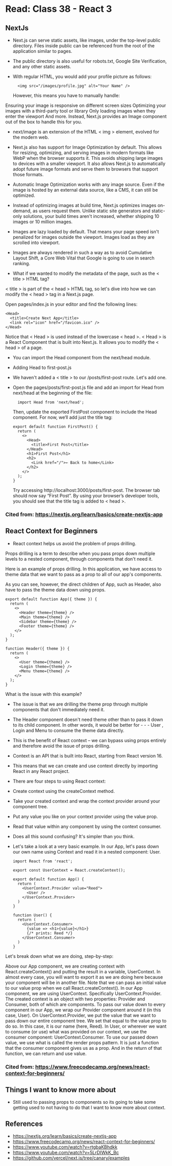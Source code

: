 # Read: Class 38 - React 3

## NextJs

- Next.js can serve static assets, like images, under the top-level public directory. Files inside public can be referenced from the root of the application similar to pages.

- The public directory is also useful for robots.txt, Google Site Verification, and any other static assets.

- With regular HTML, you would add your profile picture as follows:

        <img src="/images/profile.jpg" alt="Your Name" />

  However, this means you have to manually handle:

Ensuring your image is responsive on different screen sizes
Optimizing your images with a third-party tool or library
Only loading images when they enter the viewport
And more. Instead, Next.js provides an Image component out of the box to handle this for you.

- next/image is an extension of the HTML < img > element, evolved for the modern web.

- Next.js also has support for Image Optimization by default. This allows for resizing, optimizing, and serving images in modern formats like WebP when the browser supports it. This avoids shipping large images to devices with a smaller viewport. It also allows Next.js to automatically adopt future image formats and serve them to browsers that support those formats.

- Automatic Image Optimization works with any image source. Even if the image is hosted by an external data source, like a CMS, it can still be optimized.

- Instead of optimizing images at build time, Next.js optimizes images on-demand, as users request them. Unlike static site generators and static-only solutions, your build times aren't increased, whether shipping 10 images or 10 million images.

- Images are lazy loaded by default. That means your page speed isn't penalized for images outside the viewport. Images load as they are scrolled into viewport.

- Images are always rendered in such a way as to avoid Cumulative Layout Shift, a Core Web Vital that Google is going to use in search ranking.

- What if we wanted to modify the metadata of the page, such as the < title > HTML tag?

< title > is part of the < head > HTML tag, so let's dive into how we can modify the < head > tag in a Next.js page.

Open pages/index.js in your editor and find the following lines:

    <Head>
      <title>Create Next App</title>
      <link rel="icon" href="/favicon.ico" />
    </Head>

Notice that < Head > is used instead of the lowercase < head >. < Head > is a React Component that is built into Next.js. It allows you to modify the < head > of a page.

- You can import the Head component from the next/head module.

- Adding Head to first-post.js
- We haven't added a < title > to our /posts/first-post route. Let's add one.

- Open the pages/posts/first-post.js file and add an import for Head from next/head at the beginning of the file:

        import Head from 'next/head';

  Then, update the exported FirstPost component to include the Head component. For now, we‘ll add just the title tag:

      export default function FirstPost() {
        return (
          <>
            <Head>
              <title>First Post</title>
            </Head>
            <h1>First Post</h1>
            <h2>
              <Link href="/">← Back to home</Link>
            </h2>
          </>
        );
      }

  Try accessing http://localhost:3000/posts/first-post. The browser tab should now say “First Post”. By using your browser’s developer tools, you should see that the title tag is added to < head >.

### Cited from: https://nextjs.org/learn/basics/create-nextjs-app

## React Context for Beginners

- React context helps us avoid the problem of props drilling.

Props drilling is a term to describe when you pass props down multiple levels to a nested component, through components that don't need it.

Here is an example of props drilling. In this application, we have access to theme data that we want to pass as a prop to all of our app's components.

As you can see, however, the direct children of App, such as Header, also have to pass the theme data down using props.

    export default function App({ theme }) {
      return (
        <>
          <Header theme={theme} />
          <Main theme={theme} />
          <Sidebar theme={theme} />
          <Footer theme={theme} />
        </>
      );
    }

    function Header({ theme }) {
      return (
        <>
          <User theme={theme} />
          <Login theme={theme} />
          <Menu theme={theme} />
        </>
      );
    }

What is the issue with this example?

- The issue is that we are drilling the theme prop through multiple components that don't immediately need it.

- The Header component doesn't need theme other than to pass it down to its child component. In other words, it would be better for - - - User , Login and Menu to consume the theme data directly.

- This is the benefit of React context – we can bypass using props entirely and therefore avoid the issue of props drilling.

- Context is an API that is built into React, starting from React version 16.

- This means that we can create and use context directly by importing React in any React project.

- There are four steps to using React context:

- Create context using the createContext method.
- Take your created context and wrap the context provider around your component tree.
- Put any value you like on your context provider using the value prop.
- Read that value within any component by using the context consumer.
- Does all this sound confusing? It's simpler than you think.

- Let's take a look at a very basic example. In our App, let's pass down our own name using Context and read it in a nested component: User.

      import React from 'react';

      export const UserContext = React.createContext();

      export default function App() {
        return (
          <UserContext.Provider value="Reed">
            <User />
          </UserContext.Provider>
        )
      }

      function User() {
        return (
          <UserContext.Consumer>
            {value => <h1>{value}</h1>}
            {/* prints: Reed */}
          </UserContext.Consumer>
        )
      }

Let's break down what we are doing, step-by-step:

Above our App component, we are creating context with React.createContext() and putting the result in a variable, UserContext. In almost every case, you will want to export it as we are doing here because your component will be in another file. Note that we can pass an initial value to our value prop when we call React.createContext().
In our App component, we are using UserContext. Specifically UserContext.Provider. The created context is an object with two properties: Provider and Consumer, both of which are components. To pass our value down to every component in our App, we wrap our Provider component around it (in this case, User).
On UserContext.Provider, we put the value that we want to pass down our entire component tree. We set that equal to the value prop to do so. In this case, it is our name (here, Reed).
In User, or wherever we want to consume (or use) what was provided on our context, we use the consumer component: UserContext.Consumer. To use our passed down value, we use what is called the render props pattern. It is just a function that the consumer component gives us as a prop. And in the return of that function, we can return and use value.

### Cited from: https://www.freecodecamp.org/news/react-context-for-beginners/

## Things I want to know more about

- Still used to passing props to components so its going to take some getting used to not having to do that I want to know more about context.

## References

- https://nextjs.org/learn/basics/create-nextjs-app
- https://www.freecodecamp.org/news/react-context-for-beginners/
- https://www.youtube.com/watch?v=rtgbaKBhdkk
- https://www.youtube.com/watch?v=5LrDIWkK_Bc
- https://github.com/vercel/next.js/tree/canary/examples
